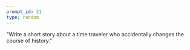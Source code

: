 ```yaml
---
prompt_id: 21
type: random
---
```


"Write a short story about a time traveler who accidentally changes the course of history."

